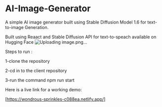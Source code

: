 
# AI-Image-Generator
A simple AI image generator built using  Stable Diffusion Model 1.6 for text-to-image Generation.

Built using Reaact and Stable Diffusion API for text-to-speach available on Hugging Face
![Uploading image.png…]()



Steps to run :

1-clone the repository


2-cd in to the client repository


3-run the command npm run start

Here is a live link for a working demo:

[https://wondrous-sprinkles-c088ea.netlify.app/]

